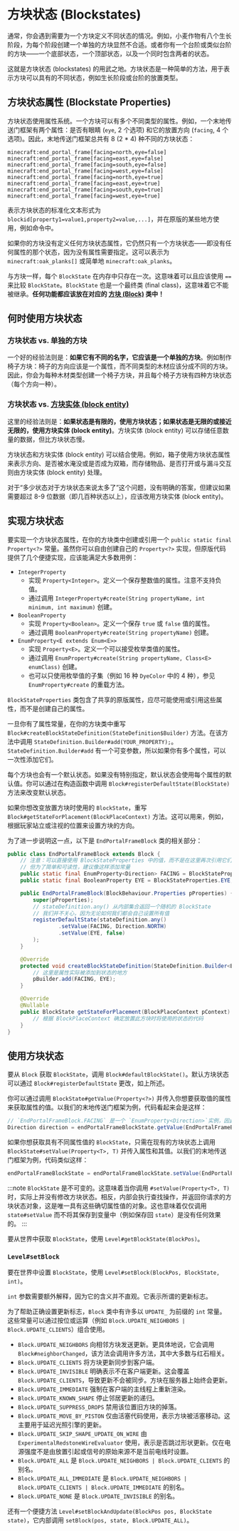 # 方块状态 (Blockstates)

通常，你会遇到需要为一个方块定义不同状态的情况。例如，小麦作物有八个生长阶段，为每个阶段创建一个单独的方块显然不合适。或者你有一个台阶或类似台阶的方块——一个底部状态，一个顶部状态，以及一个同时包含两者的状态。

这就是方块状态 (blockstates) 的用武之地。方块状态是一种简单的方法，用于表示方块可以具有的不同状态，例如生长阶段或台阶的放置类型。

## 方块状态属性 (Blockstate Properties)

方块状态使用属性系统。一个方块可以有多个不同类型的属性。例如，一个末地传送门框架有两个属性：是否有眼睛 (`eye`, 2 个选项) 和它的放置方向 (`facing`, 4 个选项)。因此，末地传送门框架总共有 8 (2 * 4) 种不同的方块状态：

```plaintext
minecraft:end_portal_frame[facing=north,eye=false]
minecraft:end_portal_frame[facing=east,eye=false]
minecraft:end_portal_frame[facing=south,eye=false]
minecraft:end_portal_frame[facing=west,eye=false]
minecraft:end_portal_frame[facing=north,eye=true]
minecraft:end_portal_frame[facing=east,eye=true]
minecraft:end_portal_frame[facing=south,eye=true]
minecraft:end_portal_frame[facing=west,eye=true]
```

表示方块状态的标准化文本形式为 `blockid[property1=value1,property2=value,...]`，并在原版的某些地方使用，例如命令中。

如果你的方块没有定义任何方块状态属性，它仍然只有一个方块状态——即没有任何属性的那个状态，因为没有属性需要指定。这可以表示为 `minecraft:oak_planks[]` 或简单地 `minecraft:oak_planks`。

与方块一样，每个 `BlockState` 在内存中只存在一次。这意味着可以且应该使用 `==` 来比较 `BlockState`。`BlockState` 也是一个最终类 (final class)，这意味着它不能被继承。**任何功能都应该放在对应的 [方块 (Block)][block] 类中！**

## 何时使用方块状态

### 方块状态 vs. 单独的方块

一个好的经验法则是：**如果它有不同的名字，它应该是一个单独的方块**。例如制作椅子方块：椅子的方向应该是一个属性，而不同类型的木材应该分成不同的方块。因此，你会为每种木材类型创建一个椅子方块，并且每个椅子方块有四种方块状态（每个方向一种）。

### 方块状态 vs. [方块实体 (block entity)][blockentity]

这里的经验法则是：**如果状态是有限的，使用方块状态；如果状态是无限的或接近无限的，使用方块实体 (block entity)**。方块实体 (block entity) 可以存储任意数量的数据，但比方块状态慢。

方块状态和方块实体 (block entity) 可以结合使用。例如，箱子使用方块状态属性来表示方向、是否被水淹没或是否成为双箱，而存储物品、是否打开或与漏斗交互则由方块实体 (block entity) 处理。

对于“多少状态对于方块状态来说太多了”这个问题，没有明确的答案，但建议如果需要超过 8-9 位数据（即几百种状态以上），应该改用方块实体 (block entity)。

## 实现方块状态

要实现一个方块状态属性，在你的方块类中创建或引用一个 `public static final Property<?>` 常量。虽然你可以自由创建自己的 `Property<?>` 实现，但原版代码提供了几个便捷实现，应该能满足大多数用例：

- `IntegerProperty`
  - 实现 `Property<Integer>`。定义一个保存整数值的属性。注意不支持负值。
  - 通过调用 `IntegerProperty#create(String propertyName, int minimum, int maximum)` 创建。
- `BooleanProperty`
  - 实现 `Property<Boolean>`。定义一个保存 `true` 或 `false` 值的属性。
  - 通过调用 `BooleanProperty#create(String propertyName)` 创建。
- `EnumProperty<E extends Enum<E>>`
  - 实现 `Property<E>`。定义一个可以接受枚举类值的属性。
  - 通过调用 `EnumProperty#create(String propertyName, Class<E> enumClass)` 创建。
  - 也可以只使用枚举值的子集（例如 16 种 `DyeColor` 中的 4 种），参见 `EnumProperty#create` 的重载方法。

`BlockStateProperties` 类包含了共享的原版属性，应尽可能使用或引用这些属性，而不是创建自己的属性。

一旦你有了属性常量，在你的方块类中重写 `Block#createBlockStateDefinition(StateDefinition$Builder)` 方法。在该方法中调用 `StateDefinition.Builder#add(YOUR_PROPERTY);`。`StateDefinition.Builder#add` 有一个可变参数，所以如果你有多个属性，可以一次性添加它们。

每个方块也会有一个默认状态。如果没有特别指定，默认状态会使用每个属性的默认值。你可以通过在构造函数中调用 `Block#registerDefaultState(BlockState)` 方法来改变默认状态。

如果你想改变放置方块时使用的 `BlockState`，重写 `Block#getStateForPlacement(BlockPlaceContext)` 方法。这可以用来，例如，根据玩家站立或注视的位置来设置方块的方向。

为了进一步说明这一点，以下是 `EndPortalFrameBlock` 类的相关部分：

```java
public class EndPortalFrameBlock extends Block {
    // 注意：可以直接使用 BlockStateProperties 中的值，而不是在这里再次引用它们
    // 但为了简单和可读性，建议像这样添加常量
    public static final EnumProperty<Direction> FACING = BlockStateProperties.FACING;
    public static final BooleanProperty EYE = BlockStateProperties.EYE;

    public EndPortalFrameBlock(BlockBehaviour.Properties pProperties) {
        super(pProperties);
        // stateDefinition.any() 从内部集合返回一个随机的 BlockState
        // 我们并不关心，因为无论如何我们都会自己设置所有值
        registerDefaultState(stateDefinition.any()
                .setValue(FACING, Direction.NORTH)
                .setValue(EYE, false)
        );
    }

    @Override
    protected void createBlockStateDefinition(StateDefinition.Builder<Block, BlockState> pBuilder) {
        // 这里是属性实际被添加到状态的地方
        pBuilder.add(FACING, EYE);
    }

    @Override
    @Nullable
    public BlockState getStateForPlacement(BlockPlaceContext pContext) {
        // 根据 BlockPlaceContext 确定放置此方块时将使用的状态的代码
    }
}
```

## 使用方块状态

要从 `Block` 获取 `BlockState`，调用 `Block#defaultBlockState()`。默认方块状态可以通过 `Block#registerDefaultState` 更改，如上所述。

你可以通过调用 `BlockState#getValue(Property<?>)` 并传入你想要获取值的属性来获取属性的值。以我们的末地传送门框架为例，代码看起来会是这样：

```java
// `EndPortalFrameBlock.FACING` 是一个 `EnumProperty<Direction>`实例，因此可以用来从 `BlockState` 中获取 `Direction` 值。
Direction direction = endPortalFrameBlockState.getValue(EndPortalFrameBlock.FACING);
```

如果你想获取具有不同属性值的 `BlockState`，只需在现有的方块状态上调用 `BlockState#setValue(Property<T>, T)` 并传入属性和其值。以我们的末地传送门框架为例，代码类似这样：

```java
endPortalFrameBlockState = endPortalFrameBlockState.setValue(EndPortalFrameBlock.FACING, Direction.SOUTH);
```

:::note
`BlockState` 是不可变的。这意味着当你调用 `#setValue(Property<T>, T)` 时，实际上并没有修改方块状态。相反，内部会执行查找操作，并返回你请求的方块状态对象，这是唯一具有这些确切属性值的对象。这也意味着仅仅调用 `state#setValue` 而不将其保存到变量中（例如保存回 `state`）是没有任何效果的。
:::

要从世界中获取 `BlockState`，使用 `Level#getBlockState(BlockPos)`。

### `Level#setBlock`

要在世界中设置 `BlockState`，使用 `Level#setBlock(BlockPos, BlockState, int)`。

`int` 参数需要额外解释，因为它的含义并不直观。它表示所谓的更新标志。

为了帮助正确设置更新标志，`Block` 类中有许多以 `UPDATE_` 为前缀的 `int` 常量。这些常量可以通过按位或运算（例如 `Block.UPDATE_NEIGHBORS | Block.UPDATE_CLIENTS`）组合使用。

- `Block.UPDATE_NEIGHBORS` 向相邻方块发送更新。更具体地说，它会调用 `Block#neighborChanged`，该方法会调用许多方法，其中大多数与红石相关。
- `Block.UPDATE_CLIENTS` 将方块更新同步到客户端。
- `Block.UPDATE_INVISIBLE` 明确表示不在客户端更新。这会覆盖 `Block.UPDATE_CLIENTS`，导致更新不会被同步。方块在服务器上始终会更新。
- `Block.UPDATE_IMMEDIATE` 强制在客户端的主线程上重新渲染。
- `Block.UPDATE_KNOWN_SHAPE` 停止邻居更新的递归。
- `Block.UPDATE_SUPPRESS_DROPS` 禁用该位置旧方块的掉落。
- `Block.UPDATE_MOVE_BY_PISTON` 仅由活塞代码使用，表示方块被活塞移动。这主要用于延迟光照引擎的更新。
- `Block.UPDATE_SKIP_SHAPE_UPDATE_ON_WIRE` 由 `ExperimentalRedstoneWireEvaluator` 使用，表示是否跳过形状更新。仅在电源强度不是由放置引起或信号的原始来源不是当前电线时设置。
- `Block.UPDATE_ALL` 是 `Block.UPDATE_NEIGHBORS | Block.UPDATE_CLIENTS` 的别名。
- `Block.UPDATE_ALL_IMMEDIATE` 是 `Block.UPDATE_NEIGHBORS | Block.UPDATE_CLIENTS | Block.UPDATE_IMMEDIATE` 的别名。
- `Block.UPDATE_NONE` 是 `Block.UPDATE_INVISIBLE` 的别名。

还有一个便捷方法 `Level#setBlockAndUpdate(BlockPos pos, BlockState state)`，它内部调用 `setBlock(pos, state, Block.UPDATE_ALL)`。

[block]: index.md
[blockentity]: ../blockentities/index.md
